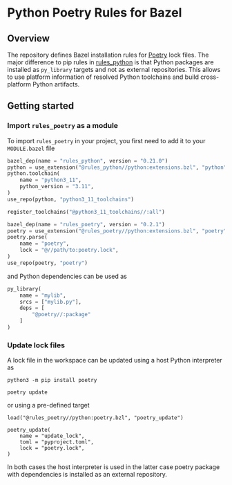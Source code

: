 # Python Poetry Rules for Bazel

## Overview

The repository defines Bazel installation rules for [Poetry](https://github.com/python-poetry/poetry) lock files.
The major difference to pip rules in [rules_python](https://github.com/bazelbuild/rules_python) is that Python packages are installed as `py_library` targets and not as external repositories.
This allows to use platform information of resolved Python toolchains and build cross-platform Python artifacts.


## Getting started

### Import `rules_poetry` as a module

To import `rules_poetry` in your project, you first need to add it to your `MODULE.bazel` file

```python
bazel_dep(name = "rules_python", version = "0.21.0")
python = use_extension("@rules_python//python:extensions.bzl", "python")
python.toolchain(
    name = "python3_11",
    python_version = "3.11",
)
use_repo(python, "python3_11_toolchains")

register_toolchains("@python3_11_toolchains//:all")

bazel_dep(name = "rules_poetry", version = "0.2.1")
poetry = use_extension("@rules_poetry//python:extensions.bzl", "poetry")
poetry.parse(
    name = "poetry",
    lock = "@//path/to:poetry.lock",
)
use_repo(poetry, "poetry")
```

and Python dependencies can be used as

```python
py_library(
    name = "mylib",
    srcs = ["mylib.py"],
    deps = [
        "@poetry//:package"
    ]
)
```


### Update lock files

A lock file in the workspace can be updated using a host Python interpreter as
```
python3 -m pip install poetry

poetry update
```

or using a pre-defined target
```
load("@rules_poetry//python:poetry.bzl", "poetry_update")

poetry_update(
    name = "update_lock",
    toml = "pyproject.toml",
    lock = "poetry.lock",
)
```

In both cases the host interpreter is used in the latter case poetry package with dependencies is installed as an external repository.

